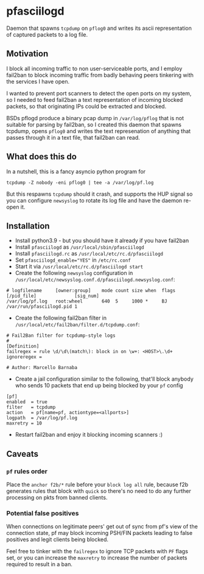 # pfasciilogd

Daemon that spawns `tcpdump` on `pflog0` and writes its ascii
representation of captured packets to a log file.

## Motivation

I block all incoming traffic to non user-serviceable ports, and I employ
fail2ban to block incoming traffic from badly behaving peers tinkering with the
services I have open.

I wanted to prevent port scanners to detect the open ports on my system, so I
needed to feed fail2ban a text representation of incoming blocked packets, so
that originating IPs could be extracted and blocked.

BSDs pflogd produce a binary pcap dump in `/var/log/pflog` that is not suitable
for parsing by fail2ban, so I created this daemon that spawns tcpdump, opens
`pflog0` and writes the text represenation of anything that passes through it
in a text file, that fail2ban can read.

## What does this do

In a nutshell, this is a fancy asyncio python program for 

```
tcpdump -Z nobody -eni pflog0 | tee -a /var/log/pf.log
```

But this respawns `tcpdump` should it crash, and supports the HUP signal so you
can configure `newsyslog` to rotate its log file and have the daemon re-open
it.

## Installation

* Install python3.9 - but you should have it already if you have fail2ban
* Install `pfasciilogd` as `/usr/local/sbin/pfasciilogd`
* Install `pfasciilogd.rc` as `/usr/local/etc/rc.d/pfasciilogd`
* Set `pfasciilogd_enable="YES"` in `/etc/rc.conf`
* Start it via `/usr/local/etc/rc.d/pfasciilogd start`
* Create the following `newsyslog` configuration in `/usr/local/etc/newsyslog.conf.d/pfasciilogd.newsyslog.conf`:
```
# logfilename     [owner:group]    mode count size when  flags [/pid_file]              [sig_num]
/var/log/pf.log   root:wheel       640  5     1000 *     BJ    /var/run/pfasciilogd.pid 1
```
* Create the following fail2ban filter in `/usr/local/etc/fail2ban/filter.d/tcpdump.conf`:
```
# Fail2Ban filter for tcpdump-style logs
#
[Definition]
failregex = rule \d/\d\(match\): block in on \w+: <HOST>\.\d+
ignoreregex = 

# Author: Marcello Barnaba
```
* Create a jail configuration similar to the following, that'll block anybody
who sends 10 packets that end up being blocked by your `pf` config
```
[pf]
enabled  = true
filter   = tcpdump
action   = pf[name=pf, actiontype=<allports>]
logpath  = /var/log/pf.log
maxretry = 10
```
* Restart fail2ban and enjoy it blocking incoming scanners :)

## Caveats

### `pf` rules order

Place the `anchor f2b/*` rule before your `block log all` rule, because f2b
generates rules that block with `quick` so there's no need to do any further
processing on pkts from banned clients.

### Potential false positives

When connections on legitimate peers' get out of sync from pf's view of the
connection state, pf may block incoming PSH/FIN packets leading to false
positives and legit clients being blocked.

Feel free to tinker with the `failregex` to ignore TCP packets with `PF` flags
set, or you can increase the `maxretry` to increase the number of packets
required to result in a ban.
